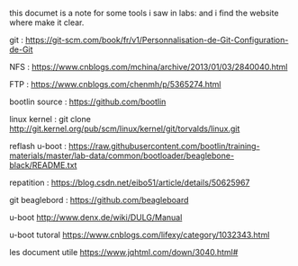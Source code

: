 this documet is a note for some tools i saw in labs:
and i find the website where make it clear.

git : https://git-scm.com/book/fr/v1/Personnalisation-de-Git-Configuration-de-Git

NFS : https://www.cnblogs.com/mchina/archive/2013/01/03/2840040.html

FTP : https://www.cnblogs.com/chenmh/p/5365274.html

bootlin source : https://github.com/bootlin

linux kernel : git clone http://git.kernel.org/pub/scm/linux/kernel/git/torvalds/linux.git

reflash u-boot : https://raw.githubusercontent.com/bootlin/training-materials/master/lab-data/common/bootloader/beaglebone-black/README.txt

repatition : https://blog.csdn.net/eibo51/article/details/50625967

git beaglebord : https://github.com/beagleboard

u-boot http://www.denx.de/wiki/DULG/Manual

u-boot tutoral https://www.cnblogs.com/lifexy/category/1032343.html

les document utile https://www.jqhtml.com/down/3040.html#
